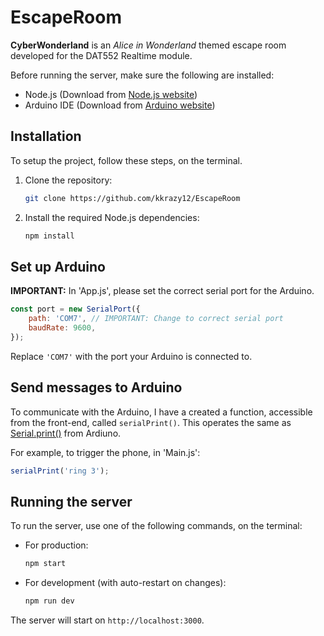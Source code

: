 # EscapeRoom
**CyberWonderland** is an *Alice in Wonderland* themed escape room developed for the DAT552 Realtime module.

Before running the server, make sure the following are installed:
- Node.js (Download from [Node.js website](https://nodejs.org/))
- Arduino IDE (Download from [Arduino website](https://www.arduino.cc/en/software))

## Installation 
To setup the project, follow these steps, on the terminal.  

1. Clone the repository:
   ```bash
   git clone https://github.com/kkrazy12/EscapeRoom
   ```
2. Install the required Node.js dependencies:
   ```bash
   npm install
   ```

## Set up Arduino
**IMPORTANT:** In 'App.js', please set the correct serial port for the Arduino.

```javascript
const port = new SerialPort({
    path: 'COM7', // IMPORTANT: Change to correct serial port
    baudRate: 9600,
});

```
Replace `'COM7'` with the port your Arduino is connected to.

## Send messages to Arduino

To communicate with the Arduino, I have a created a function, accessible from the front-end, called `serialPrint()`. This operates the same as [Serial.print()](https://www.arduino.cc/reference/en/language/functions/communication/serial/print/) from Ardiuno. 

For example, to trigger the phone, in 'Main.js': 
```javascript
serialPrint('ring 3');
```

## Running the server
To run the server, use one of the following commands, on the terminal:
- For production:
  ```bash
  npm start
  ```
- For development (with auto-restart on changes):
  ```bash
  npm run dev
  ```

The server will start on `http://localhost:3000`.
